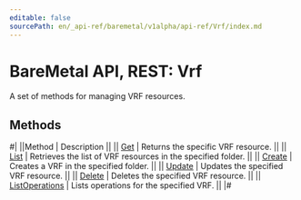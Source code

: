 ```yaml
---
editable: false
sourcePath: en/_api-ref/baremetal/v1alpha/api-ref/Vrf/index.md
---
```


# BareMetal API, REST: Vrf

A set of methods for managing VRF resources.

## Methods

#|
||Method | Description ||
|| [Get](get.md) | Returns the specific VRF resource. ||
|| [List](list.md) | Retrieves the list of VRF resources in the specified folder. ||
|| [Create](create.md) | Creates a VRF in the specified folder. ||
|| [Update](update.md) | Updates the specified VRF resource. ||
|| [Delete](delete.md) | Deletes the specified VRF resource. ||
|| [ListOperations](listOperations.md) | Lists operations for the specified VRF. ||
|#
